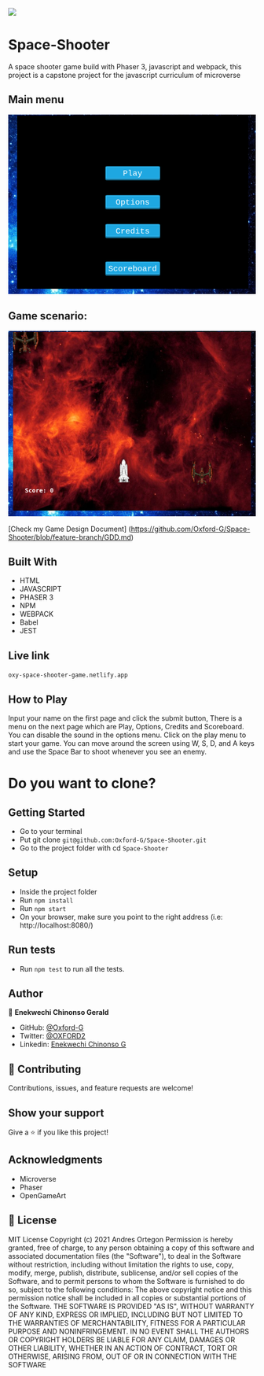 ![](https://img.shields.io/badge/Microverse-blueviolet)

# Space-Shooter

A space shooter game build with Phaser 3, javascript and webpack, this project is a capstone project for the javascript curriculum of microverse

## Main menu

![screenshot](src/assets/space-2.png)

## Game scenario:

![screenshot](src/assets/space-3.png)


[Check my Game Design Document] (https://github.com/Oxford-G/Space-Shooter/blob/feature-branch/GDD.md)

## Built With

- HTML
- JAVASCRIPT
- PHASER 3
- NPM
- WEBPACK
- Babel
- JEST

## Live link

`oxy-space-shooter-game.netlify.app`

## How to Play
Input your name on the first page and click the submit button, There is a menu on the next page which are Play, Options, Credits and Scoreboard. You can disable the sound in the options menu. Click on the play menu to start your game. You can move around the screen using W, S, D, and A keys and use the Space Bar to shoot whenever you see an enemy.

# Do you want to clone?
## Getting Started

- Go to your terminal
- Put git clone `git@github.com:Oxford-G/Space-Shooter.git`
- Go to the project folder with cd `Space-Shooter`

## Setup

- Inside the project folder
- Run `npm install`
- Run `npm start`
- On your browser, make sure you point to the right address (i.e: http://localhost:8080/)

## Run tests

- Run `npm test` to run all the tests.

## Author

👤 **Enekwechi Chinonso Gerald**

- GitHub: [@Oxford-G](https://github.com/Oxford-G)
- Twitter: [@OXFORD2](https://twitter.com/OXFOXD2)
- Linkedin: [Enekwechi Chinonso G](https://www.linkedin.com/in/chinonso-enekwechi)

## 🤝 Contributing

Contributions, issues, and feature requests are welcome!

## Show your support

Give a ⭐️ if you like this project!

## Acknowledgments

- Microverse
- Phaser
- OpenGameArt

## 📝 License

MIT License Copyright (c) 2021 Andres Ortegon Permission is hereby granted, free of charge, to any person obtaining a copy of this software and associated documentation files (the "Software"), to deal in the Software without restriction, including without limitation the rights to use, copy, modify, merge, publish, distribute, sublicense, and/or sell copies of the Software, and to permit persons to whom the Software is furnished to do so, subject to the following conditions: The above copyright notice and this permission notice shall be included in all copies or substantial portions of the Software. THE SOFTWARE IS PROVIDED "AS IS", WITHOUT WARRANTY OF ANY KIND, EXPRESS OR IMPLIED, INCLUDING BUT NOT LIMITED TO THE WARRANTIES OF MERCHANTABILITY, FITNESS FOR A PARTICULAR PURPOSE AND NONINFRINGEMENT. IN NO EVENT SHALL THE AUTHORS OR COPYRIGHT HOLDERS BE LIABLE FOR ANY CLAIM, DAMAGES OR OTHER LIABILITY, WHETHER IN AN ACTION OF CONTRACT, TORT OR OTHERWISE, ARISING FROM, OUT OF OR IN CONNECTION WITH THE SOFTWARE